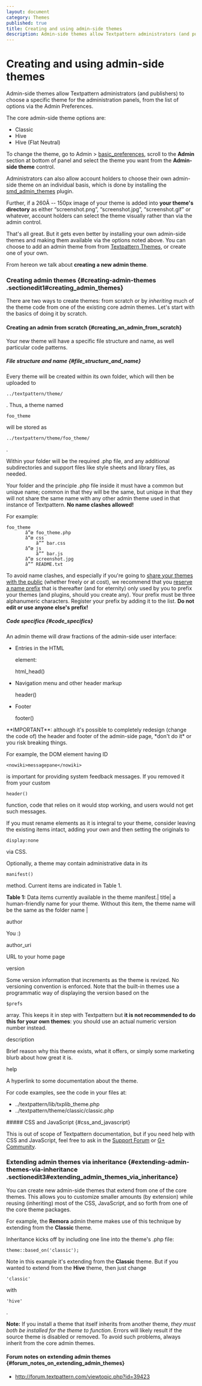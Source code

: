 ```yaml
---
layout: document
category: Themes
published: true
title: Creating and using admin-side themes
description: Admin-side themes allow Textpattern administrators (and publishers) to choose a specific theme for the administration panels.
---
```


# Creating and using admin-side themes

Admin-side themes allow Textpattern administrators (and publishers) to choose a specific theme for the administration panels, from the list of options via the Admin Preferences.

The core admin-side theme options are:

* Classic
* Hive
* Hive (Flat Neutral)

To change the theme, go to Admin &gt;
[basic_preferences](/home/www/zendstudio/dokuwiki/bin/doku.php?id=basic_preferences),
scroll to the **Admin** section at bottom of panel and select the theme
you want from the **Admin-side theme** control.

Administrators can also allow account holders to choose their own
admin-side theme on an individual basis, which is done by installing the
[smd_admin_themes](http://textpattern.org/plugins/1096/smd_admin_themes)
plugin.

Further, if a 260Ã -- 150px image of your theme is added into **your
theme's directory** as either “screenshot.png”, “screenshot.jpg”,
“screenshot.gif” or whatever, account holders can select the theme
visually rather than via the admin control.

That's all great. But it gets even better by installing your own
admin-side themes and making them available via the options noted above.
You can choose to add an admin theme from from [Textpattern
Themes](http://textgarden.org), or create one of your own.

From hereon we talk about **creating a new admin theme**.

### Creating admin themes {#creating-admin-themes .sectionedit1#creating_admin_themes}

There are two ways to create themes: from scratch or by *inheriting*
much of the theme code from one of the existing core admin themes. Let's
start with the basics of doing it by scratch.

#### Creating an admin from scratch {#creating_an_admin_from_scratch}

Your new theme will have a specific file structure and name, as well
particular code patterns.

##### File structure and name {#file_structure_and_name}

Every theme will be created within its own folder, which will then be
uploaded to

    ../textpattern/theme/

. Thus, a theme named

    foo_theme

will be stored as

    ../textpattern/theme/foo_theme/

.

Within your folder will be the required .php file, and any additional
subdirectories and support files like style sheets and library files, as
needed.

Your folder and the principle .php file inside it must have a common but
unique name; common in that they will be the same, but unique in that
they will not share the same name with any other admin theme used in
that instance of Textpattern. **No name clashes allowed!**

For example:

    foo_theme
           â”œ foo_theme.php
           â”œ css
               â”” bar.css
           â”œ js
               â”” bar.js
           â”œ screenshot.jpg
           â”” README.txt

To avoid name clashes, and especially if you're going to [share your
themes with the public](http://textgarden.org) (whether freely or at
cost), we recommend that you [reserve a name
prefix](/home/www/zendstudio/dokuwiki/bin/doku.php?id=registered_textpattern_developer_prefixes)
that is thereafter (and for eternity) only used by you to prefix your
themes (and plugins, should you create any). Your prefix must be three
alphanumeric characters. Register your prefix by adding it to the list.
**Do not edit or use anyone else's prefix!**

##### Code specifics {#code_specifics}

An admin theme will draw fractions of the admin-side user interface:

<ul>
<li>
<p>
Entries in the HTML

</p>
    <head>

<p>
element:

</p>
    html_head()

</li>
<li>
<p>
Navigation menu and other header markup

</p>
    header()

</li>
<li>
<p>
Footer

</p>
    footer()

</li>
</ul>
**IMPORTANT**: although it's possible to completely redesign (change the
code of) the header and footer of the admin-side page, *don't do it* or
you risk breaking things.

For example, the DOM element having ID

    <nowiki>messagepane</nowiki>

is important for providing system feedback messages. If you removed it
from your custom

    header()

function, code that relies on it would stop working, and users would not
get such messages.

If you must rename elements as it is integral to your theme, consider
leaving the existing items intact, adding your own and then setting the
originals to

    display:none

via CSS.

Optionally, a theme may contain administrative data in its

    manifest()

method. Current items are indicated in Table 1.

**Table 1:** Data items currently available in the theme manifest.|
title| a human-friendly name for your theme. Without this item, the
theme name will be the same as the folder name |

author

You :)

author_uri

URL to your home page

version

Some version information that increments as the theme is revized. No
versioning convention is enforced. Note that the built-in themes use a
programmatic way of displaying the version based on the

    $prefs

array. This keeps it in step with Textpattern but **it is not
recommended to do this for your own themes**: you should use an actual
numeric version number instead.

description

Brief reason why this theme exists, what it offers, or simply some
marketing blurb about how great it is.

help

A hyperlink to some documentation about the theme.

For code examples, see the code in your files at:

<ul>
<li>
    ../textpattern/lib/txplib_theme.php

</li>
<li>
    ../textpattern/theme/classic/classic.php

</li>
</ul>
##### CSS and JavaScript {#css_and_javascript}

This is out of scope of Textpattern documentation, but if you need help
with CSS and JavaScript, feel free to ask in the [Support
Forum](http://forum.textpattern.com) or [G+
Community](https://plus.google.com/u/0/communities/111366418300163664690).

### Extending admin themes via inheritance {#extending-admin-themes-via-inheritance .sectionedit3#extending_admin_themes_via_inheritance}

You can create new admin-side themes that extend from one of the core
themes. This allows you to customize smaller amounts (by extension)
while reusing (inheriting) most of the CSS, JavaScript, and so forth
from one of the core theme packages.

For example, the **Remora** admin theme makes use of this technique by
extending from the **Classic** theme.

Inheritance kicks off by including one line into the theme's .php file:

    theme::based_on('classic');

Note in this example it's extending from the **Classic** theme. But if
you wanted to extend from the **Hive** theme, then just change

    'classic'

with

    'hive'

.

**Note:** If you install a theme that itself inherits from another
theme, *they must both be installed for the theme to function*. Errors
will likely result if the source theme is disabled or removed. To avoid
such problems, always inherit from the core admin themes.

#### Forum notes on extending admin themes {#forum_notes_on_extending_admin_themes}

-   <http://forum.textpattern.com/viewtopic.php?id=39423>

